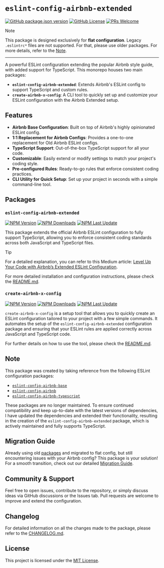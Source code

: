 # `eslint-config-airbnb-extended`

[![GitHub package.json version](https://img.shields.io/github/package-json/v/NishargShah/eslint-config-airbnb-extended?label=github%20version)](https://github.com/NishargShah/eslint-config-airbnb-extended)
[![GitHub License](https://img.shields.io/github/license/NishargShah/eslint-config-airbnb-extended)](https://github.com/NishargShah/eslint-config-airbnb-extended/blob/master/LICENSE.txt)
[![PRs Welcome](https://img.shields.io/badge/PRs-welcome-brightgreen.svg)](https://github.com/NishargShah/eslint-config-airbnb-extended/pulls)

> [!NOTE]
> This package is designed exclusively for **flat configuration**. Legacy `.eslintrc*` files are not supported. For that, please use older packages. For more details, refer to the [Note](https://github.com/NishargShah/eslint-config-airbnb-extended?tab=readme-ov-file#note).

---

A powerful ESLint configuration extending the popular Airbnb style guide, with added support for TypeScript. This monorepo houses two main packages:

- **`eslint-config-airbnb-extended`**: Extends Airbnb's ESLint config to support TypeScript and custom rules.
- **`create-airbnb-x-config`**: A CLI tool to quickly set up and customize your ESLint configuration with the Airbnb Extended setup.

## Features

- **Airbnb Base Configuration**: Built on top of Airbnb's highly opinionated ESLint config.
- **1:1 Replacement for Airbnb Configs**: Provides a one-to-one replacement for Old Airbnb ESLint configs.
- **TypeScript Support**: Out-of-the-box TypeScript support for all your code.
- **Customizable**: Easily extend or modify settings to match your project's coding style.
- **Pre-configured Rules**: Ready-to-go rules that enforce consistent coding practices.
- **CLI Utility for Quick Setup**: Set up your project in seconds with a simple command-line tool.

## Packages

### `eslint-config-airbnb-extended`

[![NPM Version](https://img.shields.io/npm/v/eslint-config-airbnb-extended)](https://www.npmjs.com/package/eslint-config-airbnb-extended)
[![NPM Downloads](https://img.shields.io/npm/dw/eslint-config-airbnb-extended)](https://www.npmjs.com/package/eslint-config-airbnb-extended)
[![NPM Last Update](https://img.shields.io/npm/last-update/eslint-config-airbnb-extended)](https://www.npmjs.com/package/eslint-config-airbnb-extended)

This package extends the official Airbnb ESLint configuration to fully support TypeScript, allowing you to enforce consistent coding standards across both JavaScript and TypeScript files.

> [!TIP]
> For a detailed explanation, you can refer to this Medium article: [Level Up Your Code with Airbnb’s Extended ESLint Configuration](https://medium.com/@iamnisharg/level-up-your-code-with-airbnbs-extended-eslint-configuration-f10be85c23fd).

For more detailed installation and configuration instructions, please check the [README.md](https://github.com/NishargShah/eslint-config-airbnb-extended/tree/master/packages/eslint-config-airbnb-extended#eslint-config-airbnb-extended).

### `create-airbnb-x-config`

[![NPM Version](https://img.shields.io/npm/v/create-airbnb-x-config)](https://www.npmjs.com/package/create-airbnb-x-config)
[![NPM Downloads](https://img.shields.io/npm/dw/create-airbnb-x-config)](https://www.npmjs.com/package/create-airbnb-x-config)
[![NPM Last Update](https://img.shields.io/npm/last-update/create-airbnb-x-config)](https://www.npmjs.com/package/create-airbnb-x-config)

`create-airbnb-x-config` is a setup tool that allows you to quickly create an ESLint configuration tailored to your project with a few simple commands. It automates the setup of the `eslint-config-airbnb-extended` configuration package and ensuring that your ESLint rules are applied correctly across JavaScript and TypeScript code.

For further details on how to use the tool, please check the [README.md](https://github.com/NishargShah/eslint-config-airbnb-extended/tree/master/packages/create-airbnb-x-config#create-airbnb-x-config).

## Note

This package was created by taking reference from the following ESLint configuration packages:

- [`eslint-config-airbnb-base`](https://www.npmjs.com/package/eslint-config-airbnb-base)
- [`eslint-config-airbnb`](https://www.npmjs.com/package/eslint-config-airbnb)
- [`eslint-config-airbnb-typescript`](https://www.npmjs.com/package/eslint-config-airbnb-typescript)

These packages are no longer maintained. To ensure continued compatibility and keep up-to-date with the latest versions of dependencies, I have updated the dependencies and extended their functionality, resulting in the creation of the `eslint-config-airbnb-extended` package, which is actively maintained and fully supports TypeScript.

## Migration Guide

Already using old [packages](https://github.com/NishargShah/eslint-config-airbnb-extended?tab=readme-ov-file#note) and migrated to flat config, but still encountering issues with your Airbnb config? This package is your solution! For a smooth transition, check out our detailed [Migration Guide](https://github.com/NishargShah/eslint-config-airbnb-extended/blob/master/MIGRATION.md).

## Community & Support

Feel free to open issues, contribute to the repository, or simply discuss ideas via GitHub discussions or the Issues tab. Pull requests are welcome to improve and extend the configuration.

## Changelog

For detailed information on all the changes made to the package, please refer to the [CHANGELOG.md](https://github.com/NishargShah/eslint-config-airbnb-extended/blob/master/CHANGELOG.md).

## License

This project is licensed under the [MIT License](https://opensource.org/licenses/mit-license.php).
